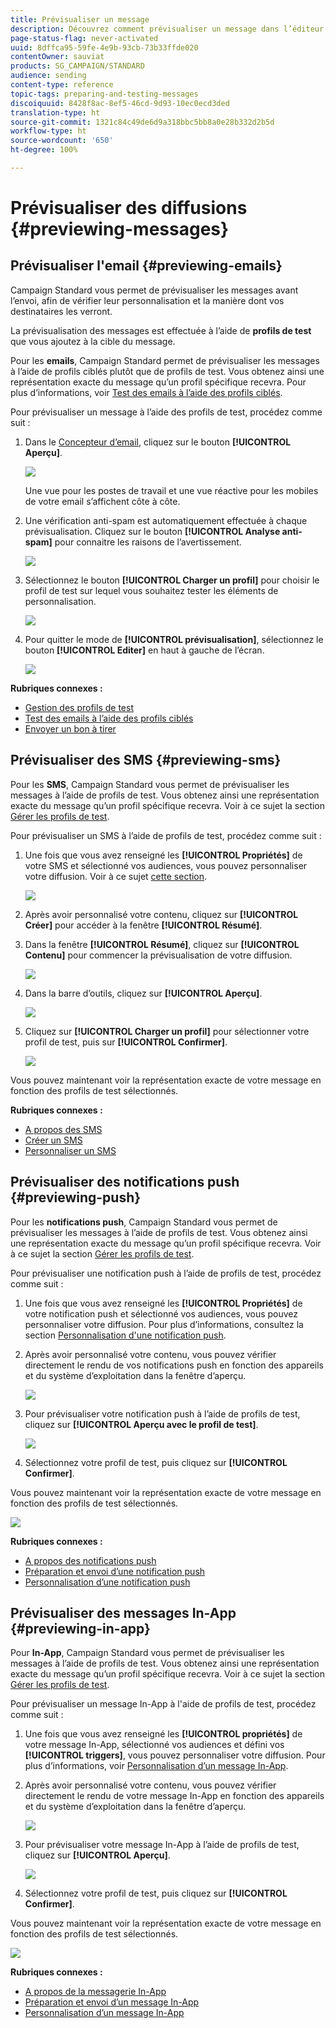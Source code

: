 ```yaml
---
title: Prévisualiser un message
description: Découvrez comment prévisualiser un message dans l’éditeur de contenu ou le Concepteur d’email.
page-status-flag: never-activated
uuid: 8dffca95-59fe-4e9b-93cb-73b33ffde020
contentOwner: sauviat
products: SG_CAMPAIGN/STANDARD
audience: sending
content-type: reference
topic-tags: preparing-and-testing-messages
discoiquuid: 8428f8ac-8ef5-46cd-9d93-10ec0ecd3ded
translation-type: ht
source-git-commit: 1321c84c49de6d9a318bbc5bb8a0e28b332d2b5d
workflow-type: ht
source-wordcount: '650'
ht-degree: 100%

---
```



# Prévisualiser des diffusions {#previewing-messages}

## Prévisualiser l&#39;email         {#previewing-emails}

Campaign Standard vous permet de prévisualiser les messages avant l’envoi, afin de vérifier leur personnalisation et la manière dont vos destinataires les verront.

La prévisualisation des messages est effectuée à l’aide de **profils de test** que vous ajoutez à la cible du message.

Pour les **emails**, Campaign Standard permet de prévisualiser les messages à l’aide de profils ciblés plutôt que de profils de test. Vous obtenez ainsi une représentation exacte du message qu’un profil spécifique recevra. Pour plus d’informations, voir [Test des emails à l’aide des profils ciblés](../../sending/using/testing-messages-using-target.md).

Pour prévisualiser un message à l’aide des profils de test, procédez comme suit :

1. Dans le [Concepteur d’email](../../designing/using/designing-content-in-adobe-campaign.md), cliquez sur le bouton **[!UICONTROL Aperçu]**.

   ![](assets/sending_preview.png)

   Une vue pour les postes de travail et une vue réactive pour les mobiles de votre email s’affichent côte à côte.

1. Une vérification anti-spam est automatiquement effectuée à chaque prévisualisation. Cliquez sur le bouton **[!UICONTROL Analyse anti-spam]** pour connaitre les raisons de l’avertissement.

   ![](assets/sending_anti-spam_analysis.png)

1. Sélectionnez le bouton **[!UICONTROL Charger un profil]** pour choisir le profil de test sur lequel vous souhaitez tester les éléments de personnalisation.

   ![](assets/sending_test-profile.png)

1. Pour quitter le mode de **[!UICONTROL prévisualisation]**, sélectionnez le bouton **[!UICONTROL Editer]** en haut à gauche de l’écran.

   ![](assets/sending_preview_edit.png)

**Rubriques connexes :**

* [Gestion des profils de test](../../audiences/using/managing-test-profiles.md)
* [Test des emails à l’aide des profils ciblés](../../sending/using/testing-messages-using-target.md)
* [Envoyer un bon à tirer](../../sending/using/sending-proofs.md)

## Prévisualiser des SMS {#previewing-sms}

Pour les **SMS**, Campaign Standard vous permet de prévisualiser les messages à l’aide de profils de test. Vous obtenez ainsi une représentation exacte du message qu’un profil spécifique recevra. Voir à ce sujet la section [Gérer les profils de test](../../audiences/using/managing-test-profiles.md).

Pour prévisualiser un SMS à l’aide de profils de test, procédez comme suit :

1. Une fois que vous avez renseigné les **[!UICONTROL Propriétés]** de votre SMS et sélectionné vos audiences, vous pouvez personnaliser votre diffusion. Voir à ce sujet [cette section](../../channels/using/personalizing-sms-messages.md).

   ![](assets/sms_preview.png)

1. Après avoir personnalisé votre contenu, cliquez sur **[!UICONTROL Créer]** pour accéder à la fenêtre **[!UICONTROL Résumé]**.

1. Dans la fenêtre **[!UICONTROL Résumé]**, cliquez sur **[!UICONTROL Contenu]** pour commencer la prévisualisation de votre diffusion.

   ![](assets/sms_preview_2.png)

1. Dans la barre d’outils, cliquez sur **[!UICONTROL Aperçu]**.

   ![](assets/sms_preview_3.png)

1. Cliquez sur **[!UICONTROL Charger un profil]** pour sélectionner votre profil de test, puis sur **[!UICONTROL Confirmer]**.

   ![](assets/sms_preview_4.png)

Vous pouvez maintenant voir la représentation exacte de votre message en fonction des profils de test sélectionnés.

**Rubriques connexes :**

* [A propos des SMS](../../channels/using/about-sms-messages.md)
* [Créer un SMS](../../channels/using/creating-an-sms-message.md)
* [Personnaliser un SMS](../../channels/using/personalizing-sms-messages.md)

## Prévisualiser des notifications push {#previewing-push}

Pour les **notifications push**, Campaign Standard vous permet de prévisualiser les messages à l’aide de profils de test. Vous obtenez ainsi une représentation exacte du message qu’un profil spécifique recevra. Voir à ce sujet la section [Gérer les profils de test](../../audiences/using/managing-test-profiles.md).

Pour prévisualiser une notification push à l’aide de profils de test, procédez comme suit :

1. Une fois que vous avez renseigné les **[!UICONTROL Propriétés]** de votre notification push et sélectionné vos audiences, vous pouvez personnaliser votre diffusion. Pour plus d’informations, consultez la section [Personnalisation d&#39;une notification push](../../channels/using/customizing-a-push-notification.md).

1. Après avoir personnalisé votre contenu, vous pouvez vérifier directement le rendu de vos notifications push en fonction des appareils et du système d’exploitation dans la fenêtre d’aperçu.

   ![](assets/push_preview.png)

1. Pour prévisualiser votre notification push à l’aide de profils de test, cliquez sur **[!UICONTROL Aperçu avec le profil de test]**.

   ![](assets/push_preview_2.png)

1. Sélectionnez votre profil de test, puis cliquez sur **[!UICONTROL Confirmer]**.

Vous pouvez maintenant voir la représentation exacte de votre message en fonction des profils de test sélectionnés.

![](assets/push_preview_3.png)

**Rubriques connexes :**

* [A propos des notifications push](../../channels/using/about-push-notifications.md)
* [Préparation et envoi d’une notification push](../../channels/using/preparing-and-sending-a-push-notification.md)
* [Personnalisation d’une notification push](../../channels/using/customizing-a-push-notification.md)

## Prévisualiser des messages In-App {#previewing-in-app}

Pour **In-App**, Campaign Standard vous permet de prévisualiser les messages à l’aide de profils de test. Vous obtenez ainsi une représentation exacte du message qu’un profil spécifique recevra. Voir à ce sujet la section [Gérer les profils de test](../../audiences/using/managing-test-profiles.md).

Pour prévisualiser un message In-App à l&#39;aide de profils de test, procédez comme suit :

1. Une fois que vous avez renseigné les **[!UICONTROL propriétés]** de votre message In-App, sélectionné vos audiences et défini vos **[!UICONTROL triggers]**, vous pouvez personnaliser votre diffusion. Pour plus d’informations, voir [Personnalisation d’un message In-App](../../channels/using/customizing-an-in-app-message.md).

1. Après avoir personnalisé votre contenu, vous pouvez vérifier directement le rendu de votre message In-App en fonction des appareils et du système d’exploitation dans la fenêtre d’aperçu.

   ![](assets/in_app_preview.png)

1. Pour prévisualiser votre message In-App à l’aide de profils de test, cliquez sur **[!UICONTROL Aperçu]**.

   ![](assets/in_app_preview_2.png)

1. Sélectionnez votre profil de test, puis cliquez sur **[!UICONTROL Confirmer]**.

Vous pouvez maintenant voir la représentation exacte de votre message en fonction des profils de test sélectionnés.

![](assets/in_app_preview_3.png)

**Rubriques connexes :**

* [A propos de la messagerie In-App](../../channels/using/about-in-app-messaging.md)
* [Préparation et envoi d’un message In-App](../../channels/using/preparing-and-sending-an-in-app-message.md)
* [Personnalisation d’un message In-App](../../channels/using/customizing-an-in-app-message.md)